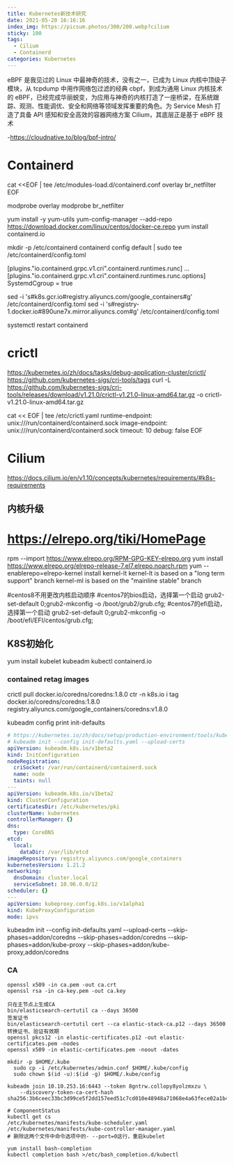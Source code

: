 ```yaml
---
title: Kubernetes新技术研究
date: 2021-05-20 16:16:16
index_img: https://picsum.photos/300/200.webp?cilium
sticky: 100
tags:
  - Cilium
  - Containerd
categories: Kubernetes
---
```


eBPF 是我见过的 Linux 中最神奇的技术，没有之一，已成为 Linux 内核中顶级子模块，从 tcpdump 中用作网络包过滤的经典 cbpf，到成为通用 Linux 内核技术的 eBPF，已经完成华丽蜕变，为应用与神奇的内核打造了一座桥梁，在系统跟踪、观测、性能调优、安全和网络等领域发挥重要的角色。为 Service Mesh 打造了具备 API 感知和安全高效的容器网络方案 Cilium，其底层正是基于 eBPF 技术

-https://cloudnative.to/blog/bpf-intro/

<!-- more -->

# Containerd
cat <<EOF | tee /etc/modules-load.d/containerd.conf
overlay
br_netfilter
EOF

modprobe overlay
modprobe br_netfilter

yum install -y yum-utils
yum-config-manager --add-repo https://download.docker.com/linux/centos/docker-ce.repo
yum install containerd.io

mkdir -p /etc/containerd
containerd config default | sudo tee /etc/containerd/config.toml

[plugins."io.containerd.grpc.v1.cri".containerd.runtimes.runc]
  ...
  [plugins."io.containerd.grpc.v1.cri".containerd.runtimes.runc.options]
    SystemdCgroup = true

sed -i 's#k8s.gcr.io#registry.aliyuncs.com/google_containers#g' /etc/containerd/config.toml
sed -i 's#registry-1.docker.io#890une7x.mirror.aliyuncs.com#g' /etc/containerd/config.toml

systemctl restart containerd

# crictl 
https://kubernetes.io/zh/docs/tasks/debug-application-cluster/crictl/
https://github.com/kubernetes-sigs/cri-tools/tags
curl -L https://github.com/kubernetes-sigs/cri-tools/releases/download/v1.21.0/crictl-v1.21.0-linux-amd64.tar.gz -o crictl-v1.21.0-linux-amd64.tar.gz

cat << EOF | tee /etc/crictl.yaml
runtime-endpoint: unix:///run/containerd/containerd.sock
image-endpoint: unix:///run/containerd/containerd.sock
timeout: 10
debug: false
EOF

# Cilium
https://docs.cilium.io/en/v1.10/concepts/kubernetes/requirements/#k8s-requirements

## 内核升级
# https://elrepo.org/tiki/HomePage
rpm --import https://www.elrepo.org/RPM-GPG-KEY-elrepo.org
yum install https://www.elrepo.org/elrepo-release-7.el7.elrepo.noarch.rpm
yum --enablerepo=elrepo-kernel install kernel-lt
kernel-lt is based on a "long term support" branch
kernel-ml is based on the "mainline stable" branch

#centos8不用更改内核启动顺序
#centos7的bios启动，选择第一个启动
grub2-set-default 0;grub2-mkconfig -o /boot/grub2/grub.cfg;
#centos7的efi启动，选择第一个启动
grub2-set-default 0;grub2-mkconfig -o /boot/efi/EFI/centos/grub.cfg;

## K8S初始化
yum install kubelet kubeadm kubectl containerd.io

### contained retag images
crictl pull docker.io/coredns/coredns:1.8.0
ctr -n k8s.io i tag docker.io/coredns/coredns:1.8.0 registry.aliyuncs.com/google_containers/coredns:v1.8.0

kubeadm config print init-defaults
```yaml
# https://kubernetes.io/zh/docs/setup/production-environment/tools/kubeadm/control-plane-flags/
# kubeadm init --config init-defaults.yaml --upload-certs
apiVersion: kubeadm.k8s.io/v1beta2
kind: InitConfiguration
nodeRegistration:
  criSocket: /var/run/containerd/containerd.sock
  name: node
  taints: null
---
apiVersion: kubeadm.k8s.io/v1beta2
kind: ClusterConfiguration
certificatesDir: /etc/kubernetes/pki
clusterName: kubernetes
controllerManager: {}
dns:
  type: CoreDNS
etcd:
  local:
    dataDir: /var/lib/etcd
imageRepository: registry.aliyuncs.com/google_containers
kubernetesVersion: 1.21.2
networking:
  dnsDomain: cluster.local
  serviceSubnet: 10.96.0.0/12
scheduler: {}
---
apiVersion: kubeproxy.config.k8s.io/v1alpha1
kind: KubeProxyConfiguration
mode: ipvs
```

kubeadm init --config init-defaults.yaml --upload-certs --skip-phases=addon/coredns
--skip-phases=addon/coredns
--skip-phases=addon/kube-proxy
--skip-phases=addon/kube-proxy,addon/coredns

### CA
```shell
openssl x509 -in ca.pem -out ca.crt
openssl rsa -in ca-key.pem -out ca.key

只在主节点上生成CA
bin/elasticsearch-certutil ca --days 36500
签发证书
bin/elasticsearch-certutil cert --ca elastic-stack-ca.p12 --days 36500
转换证书、验证有效期
openssl pkcs12 -in elastic-certificates.p12 -out elastic-certificates.pem -nodes
openssl x509 -in elastic-certificates.pem -noout -dates

mkdir -p $HOME/.kube
  sudo cp -i /etc/kubernetes/admin.conf $HOME/.kube/config
  sudo chown $(id -u):$(id -g) $HOME/.kube/config

kubeadm join 10.10.253.16:6443 --token 8gntrw.collopy8yolzmxzu \
	--discovery-token-ca-cert-hash sha256:3b6ceec33bc3d99ce5f2dd157eed51c7cd010e48948a71068e4a63fece02a1b4

# ComponentStatus
kubectl get cs
/etc/kubernetes/manifests/kube-scheduler.yaml
/etc/kubernetes/manifests/kube-controller-manager.yaml
# 删除这两个文件中命令选项中的- --port=0这行，重启kubelet

yum install bash-completion
kubectl completion bash >/etc/bash_completion.d/kubectl
```